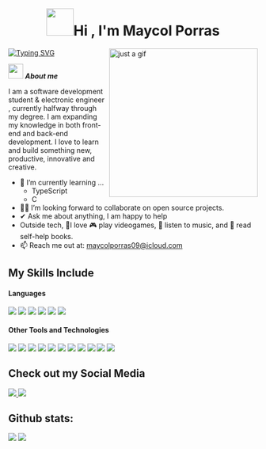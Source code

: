 <h1 align="center"><img src="https://media0.giphy.com/media/v1.Y2lkPTc5MGI3NjExZG9nbG9wdDhzbHVyN3Fqb2FjamVsY2t2ZnlybGV3dmp3ZDMxcDBtaiZlcD12MV9pbnRlcm5hbF9naWZfYnlfaWQmY3Q9cw/1iqh34Ws3rvJtqoqz5/giphy.gif" width="55"><b>Hi , I'm Maycol Porras </b></h1>
<a href="https://git.io/typing-svg"><img src="https://readme-typing-svg.demolab.com?font=Fira+Code&weight=100&size=19&pause=1000&color=55A45E&width=435&lines=Software+Development+Student" alt="Typing SVG" /></a>
<!--  -->

<img align="right" width=300px alt="just a gif" src="https://media0.giphy.com/media/v1.Y2lkPTc5MGI3NjExazh3YXJmYnNlbHNrN3dweGZ0NTc2bHBiMDU0MHk3YzQ2ZXNuZWpldyZlcD12MV9pbnRlcm5hbF9naWZfYnlfaWQmY3Q9cw/3iyKHMIKg5VWG6qHUm/giphy.gif" />

<img src="https://media4.giphy.com/media/v1.Y2lkPTc5MGI3NjExcHFtdXRhaGxsaG45Mmo3ZWtxbHM1MTM5aDRjY2oyYjFmcWhyMjJoeCZlcD12MV9pbnRlcm5hbF9naWZfYnlfaWQmY3Q9cw/SWSNPklWkVQ4y0xo2X/giphy.gif" width="30px">&nbsp;***About me***

I am a software development student & electronic engineer , currently halfway through my degree. I am expanding my knowledge in both front-end and back-end development. I love to learn and build something new, productive, innovative and creative.
- 🌱 I’m currently learning ...
  - TypeScript
  - C
- 👨‍💻 I’m looking forward to collaborate on open source projects.
- ✔ Ask me about anything, I am happy to help<br>
- Outside tech, 💜I love 🎮 play videogames, 🎵 listen to music, and 📖 read self-help books.
- 📫 Reach me out at: <a href="maycolporras09@icloud.com">maycolporras09@icloud.com</a>

## My Skills Include 

<h4> Languages </h4>
<span> 
  <img src="https://img.shields.io/badge/HTML5-E34F26?style=for-the-badge&logo=html5&logoColor=white">
  <img src="https://img.shields.io/badge/CSS3-1572B6?style=for-the-badge&logo=css3&logoColor=white">
  <img src="https://img.shields.io/badge/python-3670A0?style=for-the-badge&logo=python&logoColor=ffdd54">
  <img src= "https://img.shields.io/badge/-Arduino-00979D?style=for-the-badge&logo=Arduino&logoColor=white">
  <img src="https://img.shields.io/badge/JavaScript-F7DF1E?style=for-the-badge&logo=javascript&logoColor=black">
  <img src="https://img.shields.io/badge/Java-ED8B00?style=for-the-badge&logo=java&logoColor=white">
  
 


</span>


<h4> Other Tools and Technologies </h4>
<span>
  
  <img src="https://img.shields.io/badge/Notion-%23000000.svg?style=for-the-badge&logo=notion&logoColor=white">
  <img src="https://img.shields.io/badge/MySQL-00000F?style=for-the-badge&logo=mysql&logoColor=white">
  <img src="https://img.shields.io/badge/IntelliJIDEA-000000.svg?style=for-the-badge&logo=intellij-idea&logoColor=white">
  <img src="https://img.shields.io/badge/github-%23121011.svg?style=for-the-badge&logo=github&logoColor=white">
  <img src="https://img.shields.io/badge/Git-F05032?style=for-the-badge&logo=git&logoColor=white">
  <img src="https://img.shields.io/badge/Brave-FB542B?style=for-the-badge&logo=Brave&logoColor=white">
  <img src="https://img.shields.io/badge/figma-%23F24E1E.svg?style=for-the-badge&logo=figma&logoColor=white">
  <img src="https://img.shields.io/badge/Slack-4A154B?style=for-the-badge&logo=slack&logoColor=white">
  <img src="https://img.shields.io/badge/Visual%20Studio-5C2D91.svg?style=for-the-badge&logo=visual-studio&logoColor=white">
  <img src="https://img.shields.io/badge/adobe%20photoshop-%2331A8FF.svg?style=for-the-badge&logo=adobe%20photoshop&logoColor=white">
  <img src="https://img.shields.io/badge/Microsoft_Excel-217346?style=for-the-badge&logo=microsoft-excel&logoColor=white">



</span>

## Check out my Social Media

<a href= "https://www.instagram.com/maycol_pa/">
    <img src="https://img.shields.io/badge/Instagram-%23E4405F.svg?style=for-the-badge&logo=Instagram&logoColor=white">
</a>
<a href="https://www.linkedin.com/in/maycol-porras-18756125b/" >
  <img src="https://img.shields.io/badge/linkedin-%230077B5.svg?style=for-the-badge&logo=linkedin&logoColor=white">
</a>


<h2>Github stats:</h2> 

[![](https://github-readme-stats.vercel.app/api?username=maycolsporras&show_icons=true&theme=tokyonight&hide_border=true&locale=en)](https://github.com/maycolsporras)
[![](https://github-readme-streak-stats.herokuapp.com/?user=maycolsporras&theme=material-palenight)](https://github.com/maycolsporras)
</div>
